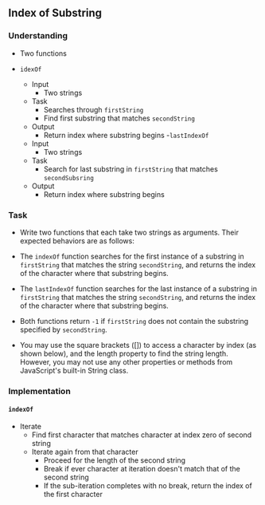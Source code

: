 ## Index of Substring

### Understanding
- Two functions
  
- `idexOf`
  + Input
    * Two strings
  + Task
    * Searches through `firstString`
    * Find first substring that matches `secondString`
  + Output
    * Return index where substring begins
-`lastIndexOf`
  + Input
    * Two strings
  + Task
    * Search for last substring in `firstString` that matches `secondSubsring`
  + Output
    * Return index where substring begins

### Task
- Write two functions that each take two strings as arguments. Their expected behaviors are as follows:

- The `indexOf` function searches for the first instance of a substring in `firstString` that matches the string `secondString`, and returns the index of the character where that substring begins.

- The `lastIndexOf` function searches for the last instance of a substring in `firstString` that matches the string `secondString`, and returns the index of the character where that substring begins.

- Both functions return `-1` if `firstString` does not contain the substring specified by 
`secondString`.

- You may use the square brackets ([]) to access a character by index (as shown below), and the length property to find the string length. However, you may not use any other properties or methods from JavaScript's built-in String class.

### Implementation

#### `indexOf`
- Iterate
  + Find first character that matches character at index zero of second string
  + Iterate again from that character
    * Proceed for the length of the second string
    * Break if ever character at iteration doesn't match that of the second string
    * If the sub-iteration completes with no break, return the index of the first character